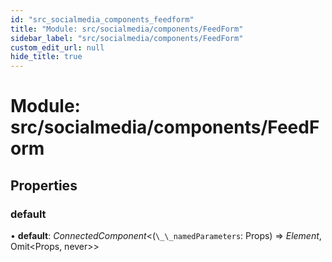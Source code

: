 ```yaml
---
id: "src_socialmedia_components_feedform"
title: "Module: src/socialmedia/components/FeedForm"
sidebar_label: "src/socialmedia/components/FeedForm"
custom_edit_url: null
hide_title: true
---
```


# Module: src/socialmedia/components/FeedForm

## Properties

### default

• **default**: *ConnectedComponent*<(`\_\_namedParameters`: Props) => *Element*, Omit<Props, never\>\>
